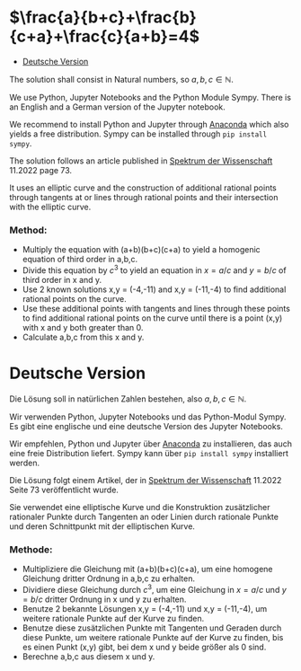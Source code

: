 # $\frac{a}{b+c}+\frac{b}{c+a}+\frac{c}{a+b}=4$
- [Deutsche Version](#deutsch)

The solution shall consist in Natural numbers, so $a,b,c \in \mathbb{N}$. 

We use Python, Jupyter Notebooks and the Python Module Sympy. There is an English and a German version of the Jupyter notebook. 

We recommend to install Python and Jupyter through [Anaconda](https://www.anaconda.com/products/distribution) which also yields a free distribution. Sympy can be installed through `pip install sympy`. 

The solution follows an article published in [Spektrum der Wissenschaft](www.spektrum.de) 11.2022 page 73. 

It uses an elliptic curve and the construction of additional rational points through tangents at or lines through rational points and their intersection with the elliptic curve. 

### Method: 
- Multiply the equation with (a+b)(b+c)(c+a) to yield a homogenic equation of third order in a,b,c. 
- Divide this equation by $c^3$ to yield an equation in $x=a/c$ and $y=b/c$ of third order in x and y. 
- Use 2 known solutions x,y = (-4,-11) and x,y = (-11,-4) to find additional rational points on the curve.
- Use these additional points with tangents and lines through these points to find additional rational points on the curve until there is a point (x,y) with x and y both greater than 0.
- Calculate a,b,c from this x and y. 


<a id='deutsch'></a>
# Deutsche Version
Die Lösung soll in natürlichen Zahlen bestehen, also $a,b,c \in \mathbb{N}$. 

Wir verwenden Python, Jupyter Notebooks und das Python-Modul Sympy. Es gibt eine englische und eine deutsche Version des Jupyter Notebooks. 

Wir empfehlen, Python und Jupyter über [Anaconda](https://www.anaconda.com/products/distribution) zu installieren, das auch eine freie Distribution liefert. Sympy kann über `pip install sympy` installiert werden. 

Die Lösung folgt einem Artikel, der in [Spektrum der Wissenschaft](www.spektrum.de) 11.2022 Seite 73 veröffentlicht wurde. 

Sie verwendet eine elliptische Kurve und die Konstruktion zusätzlicher rationaler Punkte durch Tangenten an oder Linien durch rationale Punkte und deren Schnittpunkt mit der elliptischen Kurve. 

### Methode: 
- Multipliziere die Gleichung mit (a+b)(b+c)(c+a), um eine homogene Gleichung dritter Ordnung in a,b,c zu erhalten. 
- Dividiere diese Gleichung durch $c^3$, um eine Gleichung in $x=a/c$ und $y=b/c$ dritter Ordnung in x und y zu erhalten. 
- Benutze 2 bekannte Lösungen x,y = (-4,-11) und x,y = (-11,-4), um weitere rationale Punkte auf der Kurve zu finden.
- Benutze diese zusätzlichen Punkte mit Tangenten und Geraden durch diese Punkte, um weitere rationale Punkte auf der Kurve zu finden, bis es einen Punkt (x,y) gibt, bei dem x und y beide größer als 0 sind.
- Berechne a,b,c aus diesem x und y. 
    
